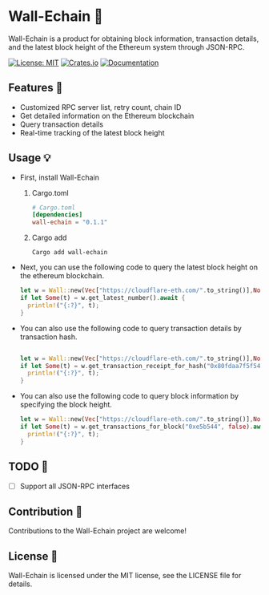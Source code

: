 # Wall-Echain 🤖

Wall-Echain is a product for obtaining block information, transaction details, and the latest block height of the Ethereum system through JSON-RPC.

[![License: MIT](https://img.shields.io/badge/License-MIT-blue.svg)](https://opensource.org/licenses/MIT)
[![Crates.io](https://img.shields.io/crates/v/wall-echain.svg)](https://crates.io/crates/wall-echain)
[![Documentation](https://docs.rs/wall-echain/badge.svg)](https://docs.rs/wall-echain)

## Features 🌟

- Customized RPC server list, retry count, chain ID
- Get detailed information on the Ethereum blockchain
- Query transaction details
- Real-time tracking of the latest block height

## Usage 💡

- First, install Wall-Echain
  1. Cargo.toml
     ```toml
     # Cargo.toml
     [dependencies]
     wall-echain = "0.1.1"
     ```
  2. Cargo add
     ```shell
     Cargo add wall-echain
     ```
- Next, you can use the following code to query the latest block height on the ethereum blockchain.

  ```rust
  let w = Wall::new(Vec["https://cloudflare-eth.com/".to_string()],None, None);
  if let Some(t) = w.get_latest_number().await {
    println!("{:?}", t);
  }

  ```

- You can also use the following code to query transaction details by transaction hash.

  ```rust

  let w = Wall::new(Vec["https://cloudflare-eth.com/".to_string()],None, None);
  if let Some(t) = w.get_transaction_receipt_for_hash("0x80fdaa7f5f54cbe28b84f41afb9543cf0c9eb0d9f4b8a620c2fb5faf0b1c2810").await {
    println!("{:?}", t);
  }

  ```

- You can also use the following code to query block information by specifying the block height.

  ```rust
  let w = Wall::new(Vec["https://cloudflare-eth.com/".to_string()],None, None);
  if let Some(t) = w.get_transactions_for_block("0xe5b544", false).await {
    println!("{:?}", t);
  }

  ```

## TODO 🚧

- [ ] Support all JSON-RPC interfaces

## Contribution 💪

Contributions to the Wall-Echain project are welcome!

## License 📜

Wall-Echain is licensed under the MIT license, see the LICENSE file for details.
